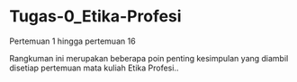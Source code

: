 # Tugas-0_Etika-Profesi
Pertemuan 1 hingga pertemuan 16

Rangkuman ini merupakan beberapa poin penting kesimpulan yang diambil disetiap pertemuan mata kuliah Etika Profesi..
